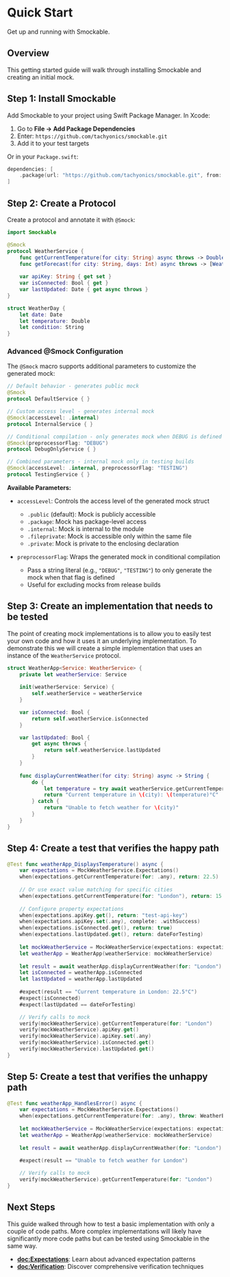 # Quick Start

Get up and running with Smockable.

## Overview

This getting started guide will walk through installing Smockable and creating an initial mock.

## Step 1: Install Smockable

Add Smockable to your project using Swift Package Manager. In Xcode:

1. Go to **File → Add Package Dependencies**
2. Enter: `https://github.com/tachyonics/smockable.git`
3. Add it to your test targets

Or in your `Package.swift`:

```swift
dependencies: [
    .package(url: "https://github.com/tachyonics/smockable.git", from: "1.0.0")
]
```

## Step 2: Create a Protocol

Create a protocol and annotate it with `@Smock`:

```swift
import Smockable

@Smock
protocol WeatherService {
    func getCurrentTemperature(for city: String) async throws -> Double
    func getForecast(for city: String, days: Int) async throws -> [WeatherDay]
    
    var apiKey: String { get set }
    var isConnected: Bool { get }
    var lastUpdated: Date { get async throws }
}

struct WeatherDay {
    let date: Date
    let temperature: Double
    let condition: String
}
```

### Advanced @Smock Configuration

The `@Smock` macro supports additional parameters to customize the generated mock:

```swift
// Default behavior - generates public mock
@Smock
protocol DefaultService { }

// Custom access level - generates internal mock
@Smock(accessLevel: .internal)
protocol InternalService { }

// Conditional compilation - only generates mock when DEBUG is defined
@Smock(preprocessorFlag: "DEBUG")
protocol DebugOnlyService { }

// Combined parameters - internal mock only in testing builds
@Smock(accessLevel: .internal, preprocessorFlag: "TESTING")
protocol TestingService { }
```

**Available Parameters:**

- `accessLevel`: Controls the access level of the generated mock struct
  - `.public` (default): Mock is publicly accessible
  - `.package`: Mock has package-level access
  - `.internal`: Mock is internal to the module
  - `.fileprivate`: Mock is accessible only within the same file
  - `.private`: Mock is private to the enclosing declaration

- `preprocessorFlag`: Wraps the generated mock in conditional compilation
  - Pass a string literal (e.g., `"DEBUG"`, `"TESTING"`) to only generate the mock when that flag is defined
  - Useful for excluding mocks from release builds

## Step 3: Create an implementation that needs to be tested

The point of creating mock implementations is to allow you to easily test your own code and how it uses it an underlying
implementation. To demonstrate this we will create a simple implementation that uses an instance of the `WeatherService`
protocol.

```swift
struct WeatherApp<Service: WeatherService> {
    private let weatherService: Service
    
    init(weatherService: Service) {
        self.weatherService = weatherService
    }

    var isConnected: Bool {
        return self.weatherService.isConnected
    }

    var lastUpdated: Bool {
        get async throws {
            return self.weatherService.lastUpdated
        }
    }
    
    func displayCurrentWeather(for city: String) async -> String {
        do {
            let temperature = try await weatherService.getCurrentTemperature(for: city)
            return "Current temperature in \(city): \(temperature)°C"
        } catch {
            return "Unable to fetch weather for \(city)"
        }
    }
}
```

## Step 4: Create a test that verifies the happy path

```swift
@Test func weatherApp_DisplaysTemperature() async {
    var expectations = MockWeatherService.Expectations()
    when(expectations.getCurrentTemperature(for: .any), return: 22.5)
    
    // Or use exact value matching for specific cities
    when(expectations.getCurrentTemperature(for: "London"), return: 15.0)
    
    // Configure property expectations
    when(expectations.apiKey.get(), return: "test-api-key")
    when(expectations.apiKey.set(.any), complete: .withSuccess)
    when(expectations.isConnected.get(), return: true)
    when(expectations.lastUpdated.get(), return: dateForTesting)
    
    let mockWeatherService = MockWeatherService(expectations: expectations)
    let weatherApp = WeatherApp(weatherService: mockWeatherService)
    
    let result = await weatherApp.displayCurrentWeather(for: "London")
    let isConnected = weatherApp.isConnected
    let lastUpdated = weatherApp.lastUpdated
    
    #expect(result == "Current temperature in London: 22.5°C")
    #expect(isConnected)
    #expect(lastUpdated == dateForTesting)

    // Verify calls to mock
    verify(mockWeatherService).getCurrentTemperature(for: "London")
    verify(mockWeatherService).apiKey.get()
    verify(mockWeatherService).apiKey.set(.any)
    verify(mockWeatherService).isConnected.get()
    verify(mockWeatherService).lastUpdated.get()
}
```

## Step 5: Create a test that verifies the unhappy path

```swift
@Test func weatherApp_HandlesError() async {
    var expectations = MockWeatherService.Expectations()
    when(expectations.getCurrentTemperature(for: .any), throw: WeatherError.serviceUnavailable)
    
    let mockWeatherService = MockWeatherService(expectations: expectations)
    let weatherApp = WeatherApp(weatherService: mockWeatherService)
    
    let result = await weatherApp.displayCurrentWeather(for: "London")
    
    #expect(result == "Unable to fetch weather for London")

    // Verify calls to mock
    verify(mockWeatherService).getCurrentTemperature(for: "London")
}
```

## Next Steps

This guide walked through how to test a basic implementation with only a couple of code paths. More complex
implementations will likely have significantly more code paths but can be tested using Smockable in the same way.

- **<doc:Expectations>**: Learn about advanced expectation patterns
- **<doc:Verification>**: Discover comprehensive verification techniques  
